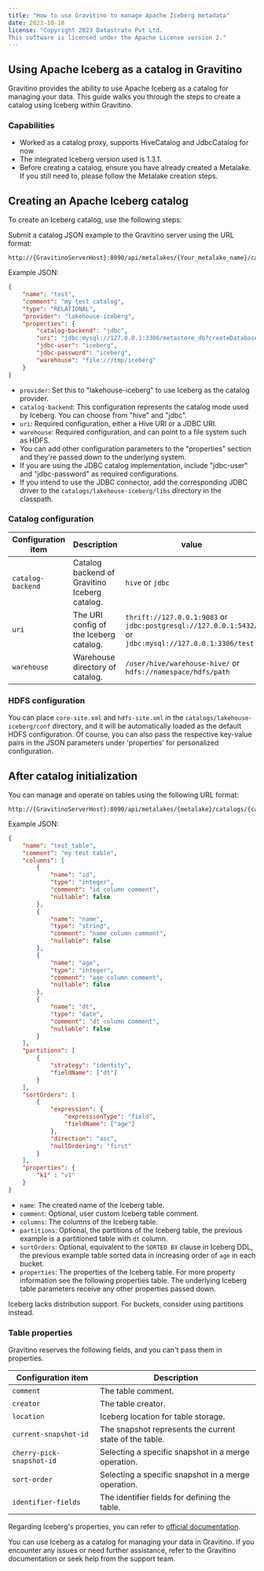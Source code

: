 ```yaml
---
title: "How to use Gravitino to manage Apache Iceberg metadata"
date: 2023-10-18
license: "Copyright 2023 Datastrato Pvt Ltd.
This software is licensed under the Apache License version 2."
---
```


## Using Apache Iceberg as a catalog in Gravitino

Gravitino provides the ability to use Apache Iceberg as a catalog for managing your data. This guide walks you through the steps to create a catalog using Iceberg within Gravitino.

### Capabilities

* Worked as a catalog proxy, supports HiveCatalog and JdbcCatalog for now
* The integrated Iceberg version used is 1.3.1.
* Before creating a catalog, ensure you have already created a Metalake. If you still need to, please follow the Metalake creation steps.

## Creating an Apache Iceberg catalog

To create an Iceberg catalog, use the following steps:

Submit a catalog JSON example to the Gravitino server using the URL format:

```shell
http://{GravitinoServerHost}:8090/api/metalakes/{Your_metalake_name}/catalogs
```

   Example JSON:

   ```json
   {
       "name": "test",
       "comment": "my test catalog",
       "type": "RELATIONAL",
       "provider": "lakehouse-iceberg",
       "properties": {
           "catalog-backend": "jdbc",
           "uri": "jdbc:mysql://127.0.0.1:3306/metastore_db?createDatabaseIfNotExist=true",
           "jdbc-user": "iceberg",
           "jdbc-password": "iceberg",
           "warehouse": "file:///tmp/iceberg"
       }
   }
   ```

* `provider`: Set this to "lakehouse-iceberg" to use Iceberg as the catalog provider.
* `catalog-backend`: This configuration represents the catalog mode used by Iceberg. You can choose from "hive" and "jdbc".
* `uri`: Required configuration, either a Hive URI or a JDBC URI.
* `warehouse`: Required configuration, and can point to a file system such as HDFS.
* You can add other configuration parameters to the "properties" section and they're passed down to the underlying system.
* If you are using the JDBC catalog implementation, include "jdbc-user" and "jdbc-password" as required configurations.
* If you intend to use the JDBC connector, add the corresponding JDBC driver to the `catalogs/lakehouse-iceberg/libs` directory in the classpath.

### Catalog configuration

| Configuration item | Description                                   | value                                                                                                  |
|--------------------|-----------------------------------------------|--------------------------------------------------------------------------------------------------------|
| `catalog-backend`  | Catalog backend of Gravitino Iceberg catalog. | `hive` or `jdbc`                                                                                       |
| `uri`              | The URI config of the Iceberg catalog.        | `thrift://127.0.0.1:9083` or `jdbc:postgresql://127.0.0.1:5432/` or `jdbc:mysql://127.0.0.1:3306/test` |
| `warehouse`        | Warehouse directory of catalog.               | `/user/hive/warehouse-hive/`  or `hdfs://namespace/hdfs/path`                                          |

### HDFS configuration

You can place `core-site.xml` and `hdfs-site.xml` in the `catalogs/lakehouse-iceberg/conf` directory, and it will be automatically loaded as the default HDFS configuration. Of course, you can also pass the respective key-value pairs in the JSON parameters under 'properties' for personalized configuration.

## After catalog initialization

You can manage and operate on tables using the following URL format:

   ```shell
   http://{GravitinoServerHost}:8090/api/metalakes/{metalake}/catalogs/{catalog}/schemas/{schema}/tables
   ```

Example JSON:

```json
{
    "name": "test_table",
    "comment": "my test table",
    "columns": [
        {
            "name": "id",
            "type": "integer",
            "comment": "id column comment",
            "nullable": false
        },
        {
            "name": "name",
            "type": "string",
            "comment": "name column comment",
            "nullable": false
        },
        {
            "name": "age",
            "type": "integer",
            "comment": "age column comment",
            "nullable": false
        },
        {
            "name": "dt",
            "type": "date",
            "comment": "dt column comment",
            "nullable": false
        }
    ],
    "partitions": [
        {
            "strategy": "identity",
            "fieldName": ["dt"]
        }
    ],
    "sortOrders": [
        {
            "expression": {
                "expressionType": "field",
                "fieldName": ["age"]
            },
            "direction": "asc",
            "nullOrdering": "first"
        }
    ],
    "properties": {
        "k1" : "v1"
    }
}
```

* `name`: The created name of the Iceberg table.
* `comment`: Optional, user custom Iceberg table comment.
* `columns`: The columns of the Iceberg table.
* `partitions`: Optional, the partitions of the Iceberg table, the previous example is a partitioned table with `dt` column.
* `sortOrders`: Optional, equivalent to the `SORTED BY` clause in Iceberg DDL, the previous example table sorted data in increasing order of `age` in each bucket.
* `properties`: The properties of the Iceberg table. For more property information see the following properties table. The underlying Iceberg table parameters receive any other properties passed down.

Iceberg lacks distribution support. For buckets, consider using partitions instead.

### Table properties

Gravitino reserves the following fields, and you can't pass them in properties.

| Configuration item        | Description                                             |
|---------------------------|---------------------------------------------------------|
| `comment`                 | The table comment.                                      |
| `creator`                 | The table creator.                                      |
| `location`                | Iceberg location for table storage.                     |
| `current-snapshot-id`     | The snapshot represents the current state of the table. |
| `cherry-pick-snapshot-id` | Selecting a specific snapshot in a merge operation.     |
| `sort-order`              | Selecting a specific snapshot in a merge operation.     |
| `identifier-fields`       | The identifier fields for defining the table.           |

Regarding Iceberg's properties, you can refer to [official documentation](https://iceberg.apache.org/docs/1.3.1/configuration/).

You can use Iceberg as a catalog for managing your data in Gravitino. If you encounter any issues or need further assistance, refer to the Gravitino documentation or seek help from the support team.
